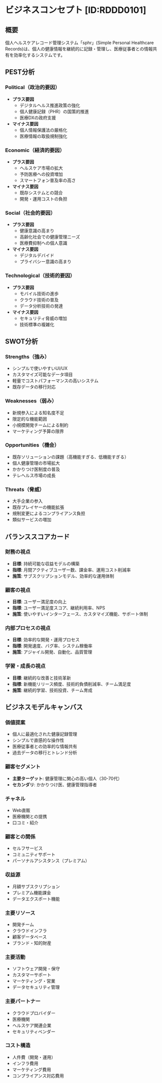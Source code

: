 # ビジネスコンセプト [ID:RDDD0101]

## 概要
個人ヘルスケアレコード管理システム「sphr」(Simple Personal Healthcare Records)は、個人の健康情報を継続的に記録・管理し、医療従事者との情報共有を効率化するシステムです。

## PEST分析

### Political（政治的要因）
- **プラス要因**
  - デジタルヘルス推進政策の強化
  - 個人健康記録（PHR）の国策的推進
  - 医療DXの政府支援
- **マイナス要因**
  - 個人情報保護法の厳格化
  - 医療情報の取扱規制強化

### Economic（経済的要因）
- **プラス要因**
  - ヘルスケア市場の拡大
  - 予防医療への投資増加
  - スマートフォン普及率の高さ
- **マイナス要因**
  - 既存システムとの競合
  - 開発・運用コストの負担

### Social（社会的要因）
- **プラス要因**
  - 健康意識の高まり
  - 高齢化社会での健康管理ニーズ
  - 医療費抑制への個人意識
- **マイナス要因**
  - デジタルデバイド
  - プライバシー意識の高まり

### Technological（技術的要因）
- **プラス要因**
  - モバイル技術の進歩
  - クラウド技術の普及
  - データ分析技術の発達
- **マイナス要因**
  - セキュリティ脅威の増加
  - 技術標準の複雑化

## SWOT分析

### Strengths（強み）
- シンプルで使いやすいUI/UX
- カスタマイズ可能なデータ項目
- 軽量でコストパフォーマンスの高いシステム
- 既存データの移行対応

### Weaknesses（弱み）
- 新規参入による知名度不足
- 限定的な機能範囲
- 小規模開発チームによる制約
- マーケティング予算の限界

### Opportunities（機会）
- 既存ソリューションの課題（高機能すぎる、低機能すぎる）
- 個人健康管理の市場拡大
- かかりつけ医制度の普及
- テレヘルス市場の成長

### Threats（脅威）
- 大手企業の参入
- 既存プレイヤーの機能拡張
- 規制変更によるコンプライアンス負担
- 類似サービスの増加

## バランススコアカード

### 財務の視点
- **目標**: 持続可能な収益モデルの構築
- **指標**: 月間アクティブユーザー数、課金率、運用コスト削減率
- **施策**: サブスクリプションモデル、効率的な運用体制

### 顧客の視点
- **目標**: ユーザー満足度の向上
- **指標**: ユーザー満足度スコア、継続利用率、NPS
- **施策**: 使いやすいインターフェース、カスタマイズ機能、サポート体制

### 内部プロセスの視点
- **目標**: 効率的な開発・運用プロセス
- **指標**: 開発速度、バグ率、システム稼働率
- **施策**: アジャイル開発、自動化、品質管理

### 学習・成長の視点
- **目標**: 継続的な改善と技術革新
- **指標**: 新機能リリース頻度、技術的負債削減率、チーム満足度
- **施策**: 継続的学習、技術投資、チーム育成

## ビジネスモデルキャンバス

### 価値提案
- 個人に最適化された健康記録管理
- シンプルで直感的な操作性
- 医療従事者との効率的な情報共有
- 過去データの移行とトレンド分析

### 顧客セグメント
- **主要ターゲット**: 健康管理に関心の高い個人（30-70代）
- **セカンダリ**: かかりつけ医、健康管理指導者

### チャネル
- Web直販
- 医療機関との提携
- 口コミ・紹介

### 顧客との関係
- セルフサービス
- コミュニティサポート
- パーソナルアシスタンス（プレミアム）

### 収益源
- 月額サブスクリプション
- プレミアム機能課金
- データエクスポート機能

### 主要リソース
- 開発チーム
- クラウドインフラ
- 顧客データベース
- ブランド・知的財産

### 主要活動
- ソフトウェア開発・保守
- カスタマーサポート
- マーケティング・営業
- データセキュリティ管理

### 主要パートナー
- クラウドプロバイダー
- 医療機関
- ヘルスケア関連企業
- セキュリティベンダー

### コスト構造
- 人件費（開発・運用）
- インフラ費用
- マーケティング費用
- コンプライアンス対応費用